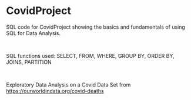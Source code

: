 # CovidProject
SQL code for CovidProject showing the basics and fundamentals of using SQL for Data Analysis.

</br>


SQL functions used: SELECT, FROM, WHERE, GROUP BY, ORDER BY, JOINS, PARTITION

</br>

Exploratory Data Analysis on a Covid Data Set from https://ourworldindata.org/covid-deaths 

</br>
</br>

